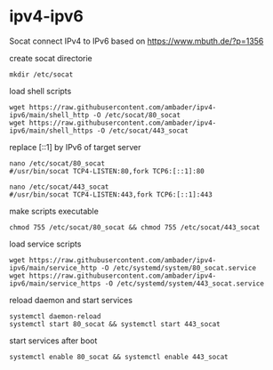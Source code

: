 # ipv4-ipv6

Socat connect IPv4 to IPv6
  based on https://www.mbuth.de/?p=1356

create socat directorie
```console
mkdir /etc/socat
```

load shell scripts
```console
wget https://raw.githubusercontent.com/ambader/ipv4-ipv6/main/shell_http -O /etc/socat/80_socat
wget https://raw.githubusercontent.com/ambader/ipv4-ipv6/main/shell_https -O /etc/socat/443_socat
```

replace [::1] by IPv6 of target server
```console
nano /etc/socat/80_socat
#/usr/bin/socat TCP4-LISTEN:80,fork TCP6:[::1]:80 

nano /etc/socat/443_socat
#/usr/bin/socat TCP4-LISTEN:443,fork TCP6:[::1]:443
```

make scripts executable
```console
chmod 755 /etc/socat/80_socat && chmod 755 /etc/socat/443_socat
```

load service scripts
```console
wget https://raw.githubusercontent.com/ambader/ipv4-ipv6/main/service_http -O /etc/systemd/system/80_socat.service
wget https://raw.githubusercontent.com/ambader/ipv4-ipv6/main/service_https -O /etc/systemd/system/443_socat.service
```

reload daemon and start services
```console
systemctl daemon-reload
systemctl start 80_socat && systemctl start 443_socat
```

start services after boot
```console
systemctl enable 80_socat && systemctl enable 443_socat
```

